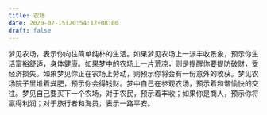 ```yaml
---
title: 农场
date: 2020-02-15T20:54:12+08:00
draft: false
---
```


梦见农场，表示你向往简单纯朴的生活。如果梦见农场上一派丰收景象，预示你生活富裕舒适，身体健康。如果梦中的农场上一片荒凉，则是提醒你要提防破财，受经济损失。如果梦见你正在农场上劳动，则预示你将会有一份意外的收获。梦见农场院子里堆着粪肥，预示你会得钱财。梦中自己在参观农场，预示着和谐愉快的交往。梦见自己要买下一个农场，对于农民，预示着丰收；如果你是商人，预示你将赢得利润；对于旅行者和海员，表示一路平安。